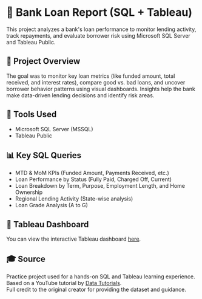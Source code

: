 # 🏦 Bank Loan Report (SQL + Tableau)  
This project analyzes a bank's loan performance to monitor lending activity, track repayments, and evaluate borrower risk using Microsoft SQL Server and Tableau Public.

## 📌 Project Overview  
The goal was to monitor key loan metrics (like funded amount, total received, and interest rates), compare good vs. bad loans, and uncover borrower behavior patterns using visual dashboards. Insights help the bank make data-driven lending decisions and identify risk areas.

## 🧰 Tools Used  
- Microsoft SQL Server (MSSQL)  
- Tableau Public  

## 📊 Key SQL Queries  
- MTD & MoM KPIs (Funded Amount, Payments Received, etc.)  
- Loan Performance by Status (Fully Paid, Charged Off, Current)  
- Loan Breakdown by Term, Purpose, Employment Length, and Home Ownership  
- Regional Lending Activity (State-wise analysis)  
- Loan Grade Analysis (A to G)

## 🔗 Tableau Dashboard  
You can view the interactive Tableau dashboard [here](https://public.tableau.com/views/BANKLOANREPORT_17431766090250/SUMMARY?:language=en-US&:sid=&:redirect=auth&:display_count=n&:origin=viz_share_link).

## 🎓 Source  
Practice project used for a hands-on SQL and Tableau learning experience.  
Based on a YouTube tutorial by [Data Tutorials](https://www.youtube.com/@datatutorials1).  
Full credit to the original creator for providing the dataset and guidance.

